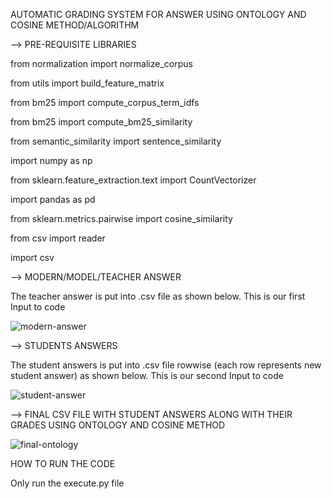 AUTOMATIC GRADING SYSTEM FOR ANSWER USING ONTOLOGY AND COSINE METHOD/ALGORITHM

--> PRE-REQUISITE LIBRARIES

from normalization import normalize_corpus


from utils import build_feature_matrix


from bm25 import compute_corpus_term_idfs


from bm25 import compute_bm25_similarity


from semantic_similarity import sentence_similarity


import numpy as np


from sklearn.feature_extraction.text import CountVectorizer


import pandas as pd


from sklearn.metrics.pairwise import cosine_similarity


from csv import reader


import csv





--> MODERN/MODEL/TEACHER ANSWER

The teacher answer is put into .csv file as shown below. This is our first Input to code



![modern-answer](https://user-images.githubusercontent.com/34189979/81499372-c564b180-92e8-11ea-9b84-01068abf9abd.PNG)








--> STUDENTS ANSWERS

The student answers is put into .csv file rowwise (each row represents new student answer) as shown below. This is our second Input to code



![student-answer](https://user-images.githubusercontent.com/34189979/81499409-1b395980-92e9-11ea-939c-5dfb514d1e03.PNG)








--> FINAL CSV FILE WITH STUDENT ANSWERS ALONG WITH THEIR GRADES USING ONTOLOGY AND COSINE METHOD



![final-ontology](https://user-images.githubusercontent.com/34189979/81499439-62bfe580-92e9-11ea-96d6-d1abae721599.PNG)








HOW TO RUN THE CODE


Only run the execute.py file
